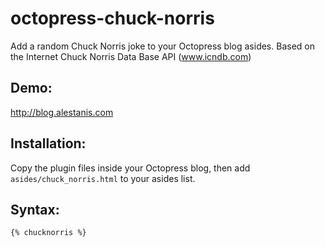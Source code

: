 octopress-chuck-norris
======================

Add a random Chuck Norris joke to your Octopress blog asides.
Based on the Internet Chuck Norris Data Base API (www.icndb.com)

Demo:
-----
http://blog.alestanis.com

Installation:
-------------
Copy the plugin files inside your Octopress blog, then add `asides/chuck_norris.html` to your asides list.

Syntax:
-------
    {% chucknorris %}